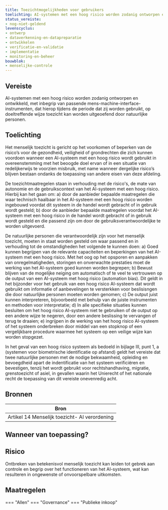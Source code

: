 ```yaml
---
title: Toezichtmogelijkheden voor gebruikers 
toelichting: AI-systemen met een hoog risico worden zodanig ontworpen en ontwikkeld, met inbegrip van passende mens-machine-interface-instrumenten, dat hierop tijdens de periode dat zij worden gebruikt, op doeltreffende wijze toezicht kan worden uitgeoefend door natuurlijke personen.
status_vereiste:
- nog-niet-geldend
levenscyclus:
- ontwerp
- dataverkenning-en-datapreparatie
- ontwikkelen
- verificatie-en-validatie
- implementatie
- monitoring-en-beheer
bouwblok:
- menselijke-controle
---
```


<!-- tags -->
## Vereiste

AI-systemen met een hoog risico worden zodanig ontworpen en ontwikkeld, met inbegrip van passende mens-machine-interface-instrumenten, dat hierop tijdens de periode dat zij worden gebruikt, op doeltreffende wijze toezicht kan worden uitgeoefend door natuurlijke personen.

## Toelichting

Het menselijk toezicht is gericht op het voorkomen of beperken van de risico’s voor de gezondheid, veiligheid of grondrechten die zich kunnen voordoen wanneer een AI-systeem met een hoog risico wordt gebruikt in overeenstemming met het beoogde doel ervan of in een situatie van redelijkerwijs te voorzien misbruik, met name wanneer dergelijke risico’s blijven bestaan ondanks de toepassing van andere eisen van deze afdeling.

De toezichtmaatregelen staan in verhouding met de risico's, de mate van autonomie en de gebruikscontext van het AI-systeem met een hoog risico.
Hierbij kan het gaan om:
a) door de aanbieder bepaalde maatregelen die waar technisch haalbaar in het AI-systeem met een hoog risico worden ingebouwd voordat dit systeem in de handel wordt gebracht of in gebruik wordt gesteld;
b) door de aanbieder bepaalde maatregelen voordat het AI-systeem met een hoog risico in de handel wordt gebracht of in gebruik wordt gesteld en die passend zijn om door de gebruiksverantwoordelijke te worden uitgevoerd.

De natuurlijke personen die verantwoordelijk zijn voor het menselijk toezicht, moeten in staat worden gesteld om waar passend en in verhouding tot de omstandigheden het volgende te kunnen doen:
a) Goed kunnen begrijpen van de relevante capaciteiten en beperkingen van het AI-systeem met een hoog risico.
Met het oog op het opsporen en aanpakken van onregelmatigheden, storingen en onverwachte prestaties moet de werking van het AI-systeem goed kunnen worden begrepen;
b) Bewust blijven van de mogelijke neiging om automatisch of te veel te vertrouwen op de output van een AI-systeem met hoog risico (automation bias).
Dit geldt in het bijzonder voor het gebruik van een hoog risico AI-systeem dat wordt gebruikt om informatie of aanbevelingen te versterkken voor beslisisngen die door natuurlijke personen moeten worden genomen;
c) De output juist kunnen interpreteren, bijvoorbeeld met behulp van de juiste instrumenten en methoden voor interpretatie;
d) In alle specifieke situaties kunnen besluiten om het hoog risico AI-systeem niet te gebruiken of de output op een andere wijze te negeren, door een andere beslissing te vervangen of terug te draaien;
e) ingrijpen in de werking van het hoog risico AI-systeem of het systeem onderbreken door middel van een stopknop of een vergelijkbare procedure waarmee het systeem op een veilige wijze kan worden stopgezet.


In het geval van een hoog risico systeem als bedoeld in bijlage III, punt 1, a  (systemen voor biometrische identificatie op afstand) geldt het vereiste dat twee natuurlijke personen met de nodige bekwaamheid, opleiding en bevoegdheid apart de indentificatie van het systeem verificiëren en bevestigen, tenzij het wordt gebruikt voor rechtshandhaving, migratie, grenstoezicht of asiel, in gevallen waarin het Unierecht of het nationale recht de toepassing van dit vereiste onevenredig acht.


## Bronnen

| Bron                        |
|-----------------------------|
|Artikel 14 Menselijk toezicht- AI verordening|

## Wanneer van toepassing?


## Risico

Ontbreken van betekenisvol menselijk toezicht kan leiden tot gebrek aan controle en begrip over het functioneren van het AI-systeem, wat kan resulteren in ongewenste of onvoorspelbare uitkomsten.


## Maatregelen

=== "Allen"
	<!-- list_maatregelen vereiste/toezichtmogelijkheden_voor_gebruikers -->
=== "Governance"
	<!-- list_maatregelen vereiste/toezichtmogelijkheden_voor_gebruikers boubwlok/governance -->
=== "Publieke inkoop"
	<!-- list_maatregelen vereiste/toezichtmogelijkheden_voor_gebruikers bouwblok/publieke-inkoop -->
